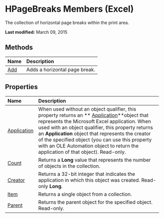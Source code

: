 
# HPageBreaks Members (Excel)
The collection of horizontal page breaks within the print area.

 **Last modified:** March 09, 2015


## Methods



|**Name**|**Description**|
|:-----|:-----|
| [Add](58aabcbf-7a9f-96a5-c91e-7311e397cffe.md)|Adds a horizontal page break.|

## Properties



|**Name**|**Description**|
|:-----|:-----|
| [Application](a3516361-fda0-e2e3-f634-c70ee5e8f49c.md)|When used without an object qualifier, this property returns an  ** [Application](19b73597-5cf9-4f56-8227-b5211f657f6f.md)**object that represents the Microsoft Excel application. When used with an object qualifier, this property returns an  **Application** object that represents the creator of the specified object (you can use this property with an OLE Automation object to return the application of that object). Read-only.|
| [Count](f5fb8c32-6a2f-89cc-76dc-444ee9bfe9ab.md)|Returns a  **Long** value that represents the number of objects in the collection.|
| [Creator](9f783dd5-fd32-2360-642b-40c781f48cbe.md)|Returns a 32-bit integer that indicates the application in which this object was created. Read-only  **Long**.|
| [Item](2c216336-ed46-382b-e408-3de708afb3c3.md)|Returns a single object from a collection.|
| [Parent](5f130cc0-520c-360b-a9e9-6d6eb8f5aecb.md)|Returns the parent object for the specified object. Read-only.|
